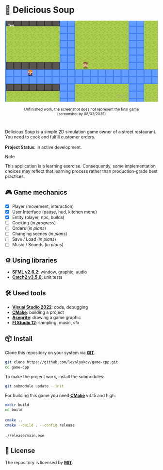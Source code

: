 ﻿# 🍲 Delicious Soup

![screenshot](assets/preview.png)
<p align="center" style="font-size:12px">Unfinished work, the screenshot does not represent the final game <br> (screenshot by 08/03/2025)</p>
<br>

Delicious Soup is a simple 2D simulation game owner of a street restaurant. You need to cook and fulfill customer orders.
\
\
**Project Status**: in active development.

> [!NOTE]  
> This application is a learning exercise. Consequently, some implementation choices may reflect that learning process rather than production-grade best practices.

## 🎮 Game mechanics

- [X] Player (movement, interaction)
- [X] User Interface (pause, hud, kitchen menu)
- [X] Entity (player, npc, builds)
- [ ] Cooking (*in progress*)
- [ ] Orders (*in plans*)
- [ ] Changing scenes (*in plans*)
- [ ] Save / Load (*in plans*)
- [ ] Music / Sounds (*in plans*)

## ⚙️ Using libraries

- **[SFML v2.6.2](https://github.com/SFML/SFML/tree/2.6.2)**: window, graphic, audio
- **[Catch2 v3.5.0](https://github.com/catchorg/Catch2/tree/v3.5.0)**: unit tests

## 🛠️ Used tools

- **[Visual Studio 2022](https://visualstudio.microsoft.com/ru/vs/)**: code, debugging
- **[CMake](https://cmake.org/)**: building a project
- **[Aseprite](https://aseprite.org/)**: drawing a game graphic
- **[Fl Studio 12](https://www.image-line.com/)**: sampling, music, sfx

## 📦 Install

Clone this repository on your system via **[GIT](https://git-scm.com/downloads)**.

```bash
git clone https://github.com/levalyukov/game-cpp.git
cd game-cpp
```

To make the project work, install the submodules:

```bash
git submodule update --init
```

For building this game you need **[CMake](https://cmake.org/download/)** v3.15 and high:

```bash
mkdir build
cd build

cmake ..
cmake --build . --config release

./release/main.exe
```

## 📜 License

The repository is licensed by **[MIT](license)**.